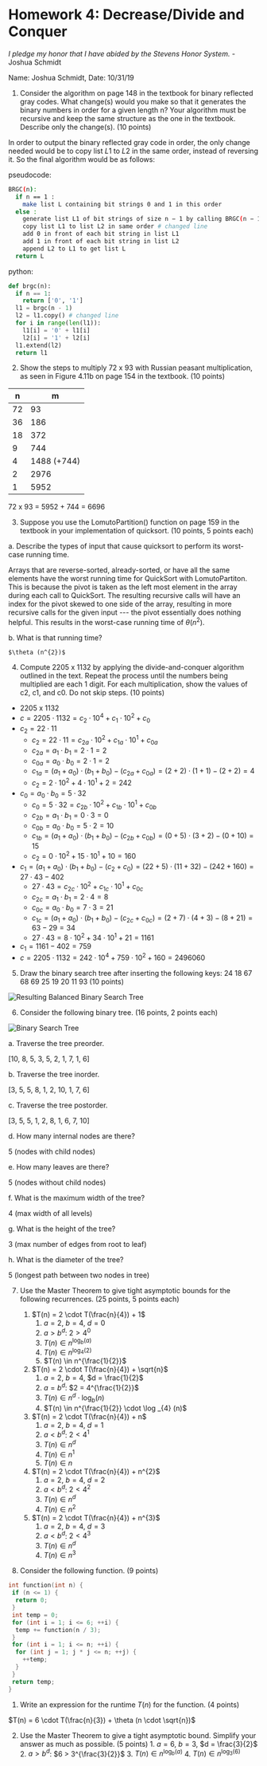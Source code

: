 # Homework 4: Decrease/Divide and Conquer

*I pledge my honor that I have abided by the Stevens Honor System.* - Joshua Schmidt

Name: Joshua Schmidt, Date: 10/31/19

1. Consider the algorithm on page 148 in the textbook for binary reflected gray codes. What change(s) would you make so that it generates the binary numbers in order for a given length n? Your algorithm must be recursive and keep the same structure as the one in the textbook. Describe only the change(s). (10 points)

In order to output the binary reflected gray code in order, the only change needed would be to copy list $L1$ to $L2$ in the same order, instead of reversing it. So the final algorithm would be as follows:

pseudocode:

```bash
BRGC(n):
  if n == 1 :
    make list L containing bit strings 0 and 1 in this order
  else :
    generate list L1 of bit strings of size n − 1 by calling BRGC(n − 1)
    copy list L1 to list L2 in same order # changed line
    add 0 in front of each bit string in list L1
    add 1 in front of each bit string in list L2
    append L2 to L1 to get list L
  return L
```

python:

```python
def brgc(n):
  if n == 1:
    return ['0', '1']
  l1 = brgc(n - 1)
  l2 = l1.copy() # changed line
  for i in range(len(l1)):
    l1[i] = '0' + l1[i]
    l2[i] = '1' + l2[i]
  l1.extend(l2)
  return l1
```

2. Show the steps to multiply 72 x 93 with Russian peasant multiplication, as seen in Figure 4.11b on page 154 in the textbook. (10 points)

| n  | m           |
|----|-------------|
| 72 | 93          |
| 36 | 186         |
| 18 | 372         |
| 9  | 744         |
| 4  | 1488 (+744) |
| 2  | 2976        |
| 1  | 5952        |

72 x 93 = 5952 + 744 = 6696

3. Suppose you use the LomutoPartition() function on page 159 in the textbook in your
implementation of quicksort. (10 points, 5 points each)

a. Describe the types of input that cause quicksort to perform its worst-case running time.

Arrays that are reverse-sorted, already-sorted, or have all the same elements have the worst running time for QuickSort with LomutoPartiton. This is because the pivot is taken as the left most element in the array during each call to QuickSort. The resulting recursive calls will have an index for the pivot skewed to one side of the array, resulting in more recursive calls for the given input --- the pivot essentially does nothing helpful. This results in the worst-case running time of $\theta (n^{2})$.

b. What is that running time?

    $\theta (n^{2})$

4. Compute 2205 x 1132 by applying the divide-and-conquer algorithm outlined in the text. Repeat the process until the numbers being multiplied are each 1 digit. For each multiplication, show the
values of c2, c1, and c0. Do not skip steps. (10 points)

- 2205 x 1132
- $c = 2205 \cdot 1132 = c_{2} \cdot 10^{4} + c_{1} \cdot 10^{2} + c_{0}$
- $c_{2} = 22 \cdot 11$
  - $c_{2} = 22 \cdot 11 = c_{2a} \cdot 10^{2} + c_{1a} \cdot 10^{1} + c_{0a}$
  - $c_{2a} = a_{1} \cdot b_{1} = 2 \cdot 1 = 2$
  - $c_{0a} = a_{0} \cdot b_{0} = 2 \cdot 1 = 2$
  - $c_{1a} = (a_{1} + a_{0}) \cdot (b_{1} + b_{0}) - (c_{2a} + c_{0a}) = (2 + 2) \cdot (1 + 1) - (2 + 2) = 4$
  - $c_{2} = 2 \cdot 10^{2} + 4 \cdot 10^{1} + 2 = 242$
- $c_{0} = a_{0} \cdot b_{0} = 5 \cdot 32$
  - $c_{0} = 5 \cdot 32 = c_{2b} \cdot 10^{2} + c_{1b} \cdot 10^{1} + c_{0b}$
  - $c_{2b} = a_{1} \cdot b_{1} = 0 \cdot 3 = 0$
  - $c_{0b} = a_{0} \cdot b_{0} = 5 \cdot 2 = 10$
  - $c_{1b} = (a_{1} + a_{0}) \cdot (b_{1} + b_{0}) - (c_{2b} + c_{0b}) = (0 + 5) \cdot (3 + 2) - (0 + 10) = 15$
  - $c_{2} = 0 \cdot 10^{2} + 15 \cdot 10^{1} + 10 = 160$
- $c_{1} = (a_{1} + a_{0}) \cdot (b_{1} + b_{0}) - (c_{2} + c_{0}) = (22 + 5) \cdot (11 + 32) - (242 + 160) = 27 \cdot 43 - 402$
  - $27 \cdot 43 = c_{2c} \cdot 10^{2} + c_{1c} \cdot 10^{1} + c_{0c}$
  - $c_{2c} = a_{1} \cdot b_{1} = 2 \cdot 4 = 8$
  - $c_{0c} = a_{0} \cdot b_{0} = 7 \cdot 3 = 21$
  - $c_{1c} = (a_{1} + a_{0}) \cdot (b_{1} + b_{0}) - (c_{2c} + c_{0c}) = (2 + 7) \cdot (4 + 3) - (8 + 21) = 63 - 29 = 34$
  - $27 \cdot 43 = 8 \cdot 10^{2} + 34 \cdot 10^{1} + 21 = 1161$
- $c_{1} = 1161 - 402 = 759$
- $c = 2205 \cdot 1132 = 242 \cdot 10^{4} + 759 \cdot 10^{2} + 160 = 2496060$

5. Draw the binary search tree after inserting the following keys: 24 18 67 68 69 25 19 20 11 93 (10 points)

![Resulting Balanced Binary Search Tree](./bst.png "BST")

6. Consider the following binary tree. (16 points, 2 points each)

![Binary Search Tree](./given_bst.png "Given BST")

a. Traverse the tree preorder.

[10, 8, 5, 3, 5, 2, 1, 7, 1, 6]

b. Traverse the tree inorder.

[3, 5, 5, 8, 1, 2, 10, 1, 7, 6]

c. Traverse the tree postorder.

[3, 5, 5, 1, 2, 8, 1, 6, 7, 10]

d. How many internal nodes are there?

5 (nodes with child nodes)

e. How many leaves are there?

5 (nodes without child nodes)

f. What is the maximum width of the tree?

4 (max width of all levels)

g. What is the height of the tree?

3 (max number of edges from root to leaf)

h. What is the diameter of the tree?

5 (longest path between two nodes in tree)

7. Use the Master Theorem to give tight asymptotic bounds for the following recurrences. (25 points, 5 points each)
   1. $T(n) = 2 \cdot T(\frac{n}{4}) + 1$
      1. $a = 2$, $b = 4$, $d = 0$
      2. $a > b^{d}$: $2 > 4^{0}$
      3. $T(n) \in n^{\log _{b} (a)}$
      4. $T(n) \in n^{\log _{4} (2)}$
      5. $T(n) \in n^{\frac{1}{2}}$
   2. $T(n) = 2 \cdot T(\frac{n}{4}) + \sqrt{n}$
      1. $a = 2$, $b = 4$, $d = \frac{1}{2}$
      2. $a = b^{d}$: $2 = 4^{\frac{1}{2}}$
      3. $T(n) \in n^{d} \cdot \log _{b} (n)$
      4. $T(n) \in n^{\frac{1}{2}} \cdot \log _{4} (n)$
   3. $T(n) = 2 \cdot T(\frac{n}{4}) + n$
      1. $a = 2$, $b = 4$, $d = 1$
      2. $a < b^{d}$: $2 < 4^{1}$
      3. $T(n) \in n^{d}$
      4. $T(n) \in n^{1}$
      5. $T(n) \in n$
   4. $T(n) = 2 \cdot T(\frac{n}{4}) + n^{2}$
      1. $a = 2$, $b = 4$, $d = 2$
      2. $a < b^{d}$: $2 < 4^{2}$
      3. $T(n) \in n^{d}$
      4. $T(n) \in n^{2}$
   5. $T(n) = 2 \cdot T(\frac{n}{4}) + n^{3}$
      1. $a = 2$, $b = 4$, $d = 3$
      2. $a < b^{d}$: $2 < 4^{3}$
      3. $T(n) \in n^{d}$
      4. $T(n) \in n^{3}$

8. Consider the following function. (9 points)

```c++
int function(int n) {
 if (n <= 1) {
  return 0;
 }
 int temp = 0;
 for (int i = 1; i <= 6; ++i) {
  temp += function(n / 3);
 }
 for (int i = 1; i <= n; ++i) {
  for (int j = 1; j * j <= n; ++j) {
    ++temp;
  }
 }
 return temp;
}
```

  1. Write an expression for the runtime $T(n)$ for the function. (4 points)

$T(n) = 6 \cdot T(\frac{n}{3}) + \theta (n \cdot \sqrt{n})$

  2. Use the Master Theorem to give a tight asymptotic bound. Simplify your answer as much as possible. (5 points)
    1. $a = 6$, $b = 3$, $d = \frac{3}{2}$
    2. $a > b^{d}$: $6 > 3^{\frac{3}{2}}$
    3. $T(n) \in n^{\log _{b} (a)}$
    4. $T(n) \in n^{\log _{3} (6)}$
